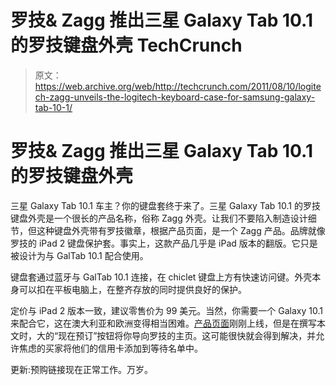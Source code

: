 # 罗技& Zagg 推出三星 Galaxy Tab 10.1 的罗技键盘外壳 TechCrunch

> 原文：<https://web.archive.org/web/http://techcrunch.com/2011/08/10/logitech-zagg-unveils-the-logitech-keyboard-case-for-samsung-galaxy-tab-10-1/>

# 罗技& Zagg 推出三星 Galaxy Tab 10.1 的罗技键盘外壳

三星 Galaxy Tab 10.1 车主？你的键盘套终于来了。三星 Galaxy Tab 10.1 的罗技键盘外壳是一个很长的产品名称，俗称 Zagg 外壳。让我们不要陷入制造设计细节，但这种键盘外壳带有罗技徽章，根据产品页面，是一个 Zagg 产品。品牌就像罗技的 iPad 2 键盘保护套。事实上，这款产品几乎是 iPad 版本的翻版。它只是被设计为与 GalTab 10.1 配合使用。

键盘套通过蓝牙与 GalTab 10.1 连接，在 chiclet 键盘上方有快速访问键。外壳本身可以扣在平板电脑上，在整齐存放的同时提供良好的保护。

定价与 iPad 2 版本一致，建议零售价为 99 美元。当然，你需要一个 Galaxy 10.1 来配合它，这在澳大利亚和欧洲变得相当困难。[产品页面](https://web.archive.org/web/20230204223609/http://www.logitech.com/en-us/tablet-accessories/for-android/devices/keyboard-case-samsung-galaxy)刚刚上线，但是在撰写本文时，大的“现在预订”按钮将你导向罗技的主页。这可能很快就会得到解决，并允许焦虑的买家将他们的信用卡添加到等待名单中。

更新:预购链接现在正常工作。万岁。